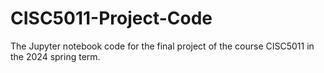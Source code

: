 # CISC5011-Project-Code
The Jupyter notebook code for the final project of the course CISC5011 in the 2024 spring term.
